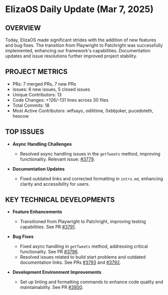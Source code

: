 # ElizaOS Daily Update (Mar 7, 2025)

## OVERVIEW 
Today, ElizaOS made significant strides with the addition of new features and bug fixes. The transition from Playwright to Patchright was successfully implemented, enhancing our framework's capabilities. Documentation updates and issue resolutions further improved project stability.

## PROJECT METRICS
- PRs: 7 merged PRs, 7 new PRs
- Issues: 6 new issues, 5 closed issues
- Unique Contributors: 13
- Code Changes: +126/-131 lines across 30 files
- Total Commits: 18
- Most Active Contributors: wtfsayo, odilitime, 0xbbjoker, pucedoteth, hexcow

## TOP ISSUES
- **Async Handling Challenges**
  - Resolved async handling issues in the `getTweets` method, improving functionality. Relevant issue: [#3779](https://github.com/elizaos/eliza/issues/3779).

- **Documentation Updates**
  - Fixed outdated links and corrected formatting in `intro.md`, enhancing clarity and accessibility for users.

## KEY TECHNICAL DEVELOPMENTS
- **Feature Enhancements**
  - Transitioned from Playwright to Patchright, improving testing capabilities. See PR [#3791](https://github.com/elizaos/eliza/pull/3791).

- **Bug Fixes**
  - Fixed async handling in `getTweets` method, addressing critical functionality. See PR [#3796](https://github.com/elizaos/eliza/pull/3796).
  - Resolved issues related to build start problems and outdated documentation links. See PRs [#3793](https://github.com/elizaos/eliza/pull/3793) and [#3792](https://github.com/elizaos/eliza/pull/3792).

- **Development Environment Improvements**
  - Set up linting and formatting commands to enhance code quality and maintainability. See PR [#3800](https://github.com/elizaos/eliza/pull/3800).